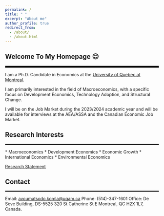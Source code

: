 ```yaml
---
permalink: /
title: " "
excerpt: "About me"
author_profile: true
redirect_from: 
  - /about/
  - /about.html
---
```

## Welcome To My Homepage 😊
<hr style="border-top: 5px solid #000;">
I am a Ph.D. Candidate in Economics at the <a href="https://uqam.ca/en/information/about/" target="_blank">University of Quebec at Montreal</a>.

 I am primarily interested in the field of Macroeconomics, with a specific focus on Development Economics, Technology Adoption, and Structural Change.

 I will be on the Job Market during the 2023/2024 academic year and will be available for interviews at the AEA/ASSA and the Canadian Economic Job Market.

## Research Interests
<hr style="border-top: 2px solid #000;">
* Macroeconomics
* Development Economics
* Economic Growth
* International Economics
* Environmental Economics
  
[Research Statement](http://avoumatsodo.github.io/files/research_statement.pdf)

## Contact
<hr style="border-top: 2px solid #000;">
Email: <a href="mailto:avoumatsodo.komla@uqam.ca">avoumatsodo.komla@uqam.ca</a>  
Phone: (514)-347-1601  
Office: De Sève Building, DS-5525  
320 St Catherine St E  
Montreal, QC H2X 1L7, Canada.  

